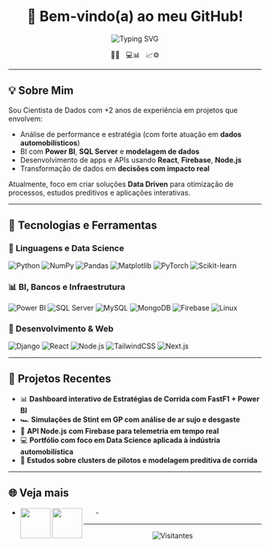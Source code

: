<h1 align="center">👋 Bem-vindo(a) ao meu GitHub!</h1>

<!-- Nome com animação suave, apenas uma vez -->
<p align="center">
  <img src="https://readme-typing-svg.herokuapp.com?font=Fira+Code&size=24&pause=3000&color=FF8000&center=true&vCenter=true&width=500&lines=João+Pedro+Cavalchi+de+Carvalho" alt="Typing SVG" />
</p>


<p align="center">
  🚗💨 &nbsp; 💻📊 &nbsp; 📈⚙️
</p>

---

## 💡 Sobre Mim

Sou Cientista de Dados com +2 anos de experiência em projetos que envolvem:

- Análise de performance e estratégia (com forte atuação em **dados automobilísticos**)
- BI com **Power BI**, **SQL Server** e **modelagem de dados**
- Desenvolvimento de apps e APIs usando **React**, **Firebase**, **Node.js**
- Transformação de dados em **decisões com impacto real**

Atualmente, foco em criar soluções **Data Driven** para otimização de processos, estudos preditivos e aplicações interativas.

---

## 🧠 Tecnologias e Ferramentas

### 🐍 Linguagens e Data Science
![Python](https://img.shields.io/badge/Python-FFD43B?style=for-the-badge&logo=python&logoColor=blue)
![NumPy](https://img.shields.io/badge/numpy-%23013243.svg?style=for-the-badge&logo=numpy&logoColor=white)
![Pandas](https://img.shields.io/badge/Pandas-150458?style=for-the-badge&logo=pandas&logoColor=white)
![Matplotlib](https://img.shields.io/badge/Matplotlib-ffffff?style=for-the-badge&logo=plotly&logoColor=blue)
![PyTorch](https://img.shields.io/badge/PyTorch-%23EE4C2C.svg?style=for-the-badge&logo=PyTorch&logoColor=white)
![Scikit-learn](https://img.shields.io/badge/scikit--learn-F7931E?style=for-the-badge&logo=scikit-learn&logoColor=white)

### 📊 BI, Bancos e Infraestrutura
![Power BI](https://img.shields.io/badge/Power%20BI-F2C811?style=for-the-badge&logo=powerbi&logoColor=black)
![SQL Server](https://img.shields.io/badge/SQL_Server-CC2927?style=for-the-badge&logo=microsoftsqlserver&logoColor=white)
![MySQL](https://img.shields.io/badge/mysql-%2300f.svg?style=for-the-badge&logo=mysql&logoColor=white)
![MongoDB](https://img.shields.io/badge/MongoDB-%234ea94b.svg?style=for-the-badge&logo=mongodb&logoColor=white)
![Firebase](https://img.shields.io/badge/Firebase-ffca28?style=for-the-badge&logo=firebase&logoColor=black)
![Linux](https://img.shields.io/badge/Linux-FCC624?style=for-the-badge&logo=linux&logoColor=black)

### 🧩 Desenvolvimento & Web
![Django](https://img.shields.io/badge/Django-092E20?style=for-the-badge&logo=django&logoColor=green)
![React](https://img.shields.io/badge/React-20232a?style=for-the-badge&logo=react&logoColor=61dafb)
![Node.js](https://img.shields.io/badge/Node.js-339933?style=for-the-badge&logo=nodedotjs&logoColor=white)
![TailwindCSS](https://img.shields.io/badge/TailwindCSS-06B6D4?style=for-the-badge&logo=tailwindcss&logoColor=white)
![Next.js](https://img.shields.io/badge/Next.js-000?style=for-the-badge&logo=next.js&logoColor=white)

---

## 🚀 Projetos Recentes

- 📊 **Dashboard interativo de Estratégias de Corrida com FastF1 + Power BI**
- 🏎️ **Simulações de Stint em GP com análise de ar sujo e desgaste**
- 🔄 **API Node.js com Firebase para telemetria em tempo real**
- 💻 **Portfólio com foco em Data Science aplicada à indústria automobilística**
- 🧠 **Estudos sobre clusters de pilotos e modelagem preditiva de corrida**

---


## 🌐 Veja mais


- [<img align="left" width="60px" src="https://cdnjs.cloudflare.com/ajax/libs/font-awesome/5.15.3/svgs/solid/globe.svg" />](https://cavalchi.netlify.app) &nbsp;&nbsp; &nbsp;&nbsp; - [<img align="left" width="60px" src="https://cdn.jsdelivr.net/gh/devicons/devicon/icons/linkedin/linkedin-original.svg"/>](https://www.linkedin.com/in/cavalchi/)




--------

<p align="center">
  <img src="https://visitor-badge.laobi.icu/badge?page_id=joaopedro-cavalchi" alt="Visitantes" />
</p>

